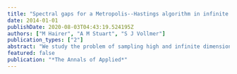 ```yaml
---
title: "Spectral gaps for a Metropolis--Hastings algorithm in infinite dimensions"
date: 2014-01-01
publishDate: 2020-08-03T04:43:19.524195Z
authors: ["M Hairer", "A M Stuart", "S J Vollmer"]
publication_types: ["2"]
abstract: "We study the problem of sampling high and infinite dimensional target measures arising in applications such as conditioned diffusions and inverse problems. We focus on those that arise from approximating measures on Hilbert spaces defined via a density with respect to a …"
featured: false
publication: "*The Annals of Applied*"
---
```


